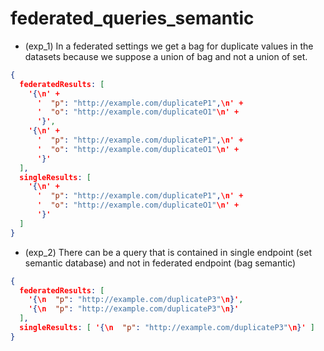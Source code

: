 # federated_queries_semantic

- (exp_1) In a federated settings we get a bag for duplicate values in the datasets because we suppose a union of bag and not a union of set.

```json
{
  federatedResults: [
    '{\n' +
      '  "p": "http://example.com/duplicateP1",\n' +
      '  "o": "http://example.com/duplicateO1"\n' +
      '}',
    '{\n' +
      '  "p": "http://example.com/duplicateP1",\n' +
      '  "o": "http://example.com/duplicateO1"\n' +
      '}'
  ],
  singleResults: [
    '{\n' +
      '  "p": "http://example.com/duplicateP1",\n' +
      '  "o": "http://example.com/duplicateO1"\n' +
      '}'
  ]
}
```

- (exp_2) There can be a query that is contained in single endpoint (set semantic database) and not in federated endpoint (bag semantic)

```json
{
  federatedResults: [
    '{\n  "p": "http://example.com/duplicateP3"\n}',
    '{\n  "p": "http://example.com/duplicateP3"\n}'
  ],
  singleResults: [ '{\n  "p": "http://example.com/duplicateP3"\n}' ]
}
```